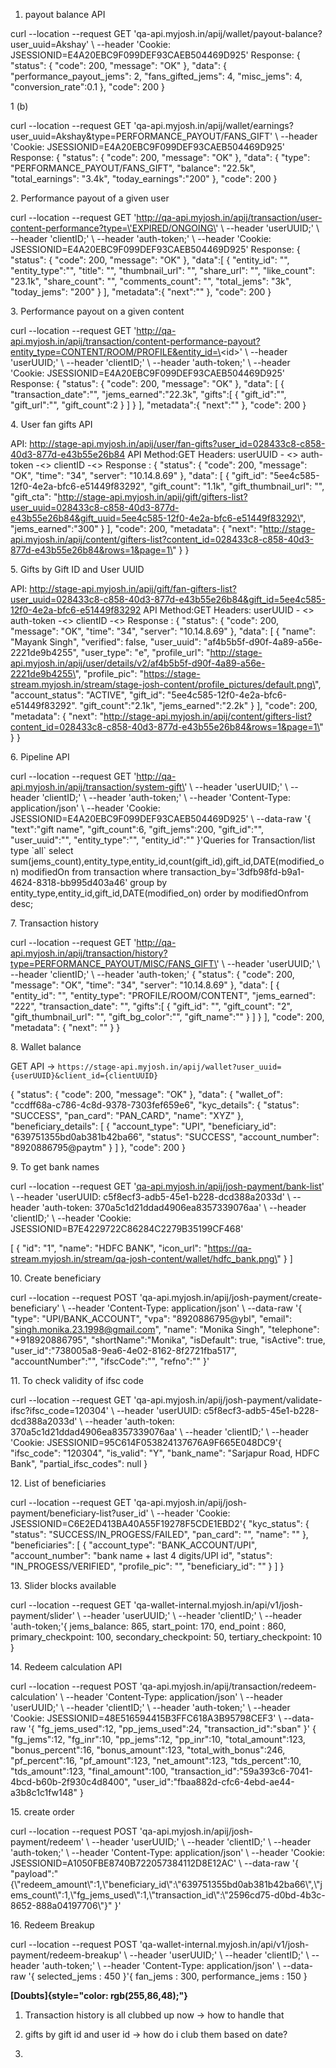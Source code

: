 1.  payout balance API

curl \--location \--request GET
\'qa-api.myjosh.in/apij/wallet/payout-balance?user_uuid=Akshay\' \\
\--header \'Cookie: JSESSIONID=E4A20EBC9F099DEF93CAEB504469D925\'
Response: { \"status\": { \"code\": 200, \"message\": \"OK\" },
\"data\": { \"performance_payout_jems\": 2, \"fans_gifted_jems\": 4,
\"misc_jems\": 4, \"conversion_rate\":0.1 }, \"code\": 200 }

1 (b)

curl \--location \--request GET
\'qa-api.myjosh.in/apij/wallet/earnings?user_uuid=Akshay&type=PERFORMANCE_PAYOUT/FANS_GIFT\'
\\ \--header \'Cookie: JSESSIONID=E4A20EBC9F099DEF93CAEB504469D925\'
Response: { \"status\": { \"code\": 200, \"message\": \"OK\" },
\"data\": { \"type\": \"PERFORMANCE_PAYOUT/FANS_GIFT\", \"balance\":
\"22.5k\", \"total_earnings\": \"3.4k\", \"today_earnings\":\"200\" },
\"code\": 200 }

2\. Performance payout of a given user

curl \--location \--request GET
\'http://qa-api.myjosh.in/apij/transaction/user-content-performance?type=\'EXPIRED/ONGOING\'
\\ \--header \'userUUID;\' \\ \--header \'clientID;\' \\ \--header
\'auth-token;\' \\ \--header \'Cookie:
JSESSIONID=E4A20EBC9F099DEF93CAEB504469D925\' Response: { \"status\": {
\"code\": 200, \"message\": \"OK\" }, \"data\":\[ { \"entity_id\": \"\",
\"entity_type\":\"\", \"title\": \"\", \"thumbnail_url\": \"\",
\"share_url\": \"\", \"like_count\": \"23.1k\", \"share_count\": \"\",
\"comments_count\": \"\", \"total_jems\": \"3k\", \"today_jems\":
\"200\" } \], \"metadata\":{ \"next\":\"\" }, \"code\": 200 }

3\. Performance payout on a given content

curl \--location \--request GET
\'http://qa-api.myjosh.in/apij/transaction/content-performance-payout?entity_type=CONTENT/ROOM/PROFILE&entity_id=\<id\>\'
\\ \--header \'userUUID;\' \\ \--header \'clientID;\' \\ \--header
\'auth-token;\' \\ \--header \'Cookie:
JSESSIONID=E4A20EBC9F099DEF93CAEB504469D925\' Response: { \"status\": {
\"code\": 200, \"message\": \"OK\" }, \"data\": \[ {
\"transaction_date\":\"\", \"jems_earned\":\"22.3k\", \"gifts\":\[ {
\"gift_id\":\"\", \"gift_url\":\"\", \"gift_count\":2 } \] } \],
\"metadata\":{ \"next\":\"\" }, \"code\": 200 }

4\. User fan gifts API

API:
http://stage-api.myjosh.in/apij/user/fan-gifts?user_id=028433c8-c858-40d3-877d-e43b55e26b84
API Method:GET Headers: userUUID - \<\> auth-token -\<\> clientID -\<\>
Response : { \"status\": { \"code\": 200, \"message\": \"OK\", \"time\":
\"34\", \"server\": \"10.14.8.69\" }, \"data\": \[ { \"gift_id\":
\"5ee4c585-12f0-4e2a-bfc6-e51449f83292\", \"gift_count\": \"1.1k\",
\"gift_thumbnail_url\": \"\", \"gift_cta\":
\"http://stage-api.myjosh.in/apij/gift/gifters-list?user_uuid=028433c8-c858-40d3-877d-e43b55e26b84&gift_uuid=5ee4c585-12f0-4e2a-bfc6-e51449f83292\",
\"jems_earned\":\"300\" } \], \"code\": 200, \"metadata\": { \"next\":
\"http://stage-api.myjosh.in/apij/content/gifters-list?content_id=028433c8-c858-40d3-877d-e43b55e26b84&rows=1&page=1\"
} }

5\. Gifts by Gift ID and User UUID

API:
http://stage-api.myjosh.in/apij/gift/fan-gifters-list?user_uuid=028433c8-c858-40d3-877d-e43b55e26b84&gift_id=5ee4c585-12f0-4e2a-bfc6-e51449f83292
API Method:GET Headers: userUUID - \<\> auth-token -\<\> clientID -\<\>
Response : { \"status\": { \"code\": 200, \"message\": \"OK\", \"time\":
\"34\", \"server\": \"10.14.8.69\" }, \"data\": \[ { \"name\": \"Mayank
Singh\", \"verified\": false, \"user_uuid\":
\"af4b5b5f-d90f-4a89-a56e-2221de9b4255\", \"user_type\": \"e\",
\"profile_url\":
\"http://stage-api.myjosh.in/apij/user/details/v2/af4b5b5f-d90f-4a89-a56e-2221de9b4255\",
\"profile_pic\":
\"https://stage-stream.myjosh.in/stream/stage-josh-content/profile_pictures/default.png\",
\"account_status\": \"ACTIVE\", \"gift_id\":
\"5ee4c585-12f0-4e2a-bfc6-e51449f83292\". \"gift_count\":\"2.1k\",
\"jems_earned\":\"2.2k\" } \], \"code\": 200, \"metadata\": { \"next\":
\"http://stage-api.myjosh.in/apij/content/gifters-list?content_id=028433c8-c858-40d3-877d-e43b55e26b84&rows=1&page=1\"
} }

6\. Pipeline API

curl \--location \--request GET
\'http://qa-api.myjosh.in/apij/transaction/system-gift\' \\ \--header
\'userUUID;\' \\ \--header \'clientID;\' \\ \--header \'auth-token;\' \\
\--header \'Content-Type: application/json\' \\ \--header \'Cookie:
JSESSIONID=E4A20EBC9F099DEF93CAEB504469D925\' \\ \--data-raw \'{
\"text\":\"gift name\", \"gift_count\":6, \"gift_jems\":200,
\"gift_id\":\"\", \"user_uuid\":\"\", \"entity_type\":\"\",
\"entity_id\":\"\" }\'Queries for Transaction/list type \`all\` select
sum(jems_count),entity_type,entity_id,count(gift_id),gift_id,DATE(modified_on)
modifiedOn from transaction where
transaction_by=\'3dfb98fd-b9a1-4624-8318-bb995d403a46\' group by
entity_type,entity_id,gift_id,DATE(modified_on) order by modifiedOnfrom
desc;

7\. Transaction history

curl \--location \--request GET
\'http://qa-api.myjosh.in/apij/transaction/history?type=PERFORMANCE_PAYOUT/MISC/FANS_GIFT\'
\\ \--header \'userUUID;\' \\ \--header \'clientID;\' \\ \--header
\'auth-token;\' { \"status\": { \"code\": 200, \"message\": \"OK\",
\"time\": \"34\", \"server\": \"10.14.8.69\" }, \"data\": \[ {
\"entity_id\": \"\", \"entity_type\": \"PROFILE/ROOM/CONTENT\",
\"jems_earned\": \"222\", \"transaction_date\": \"\", \"gifts\":\[ {
\"gift_id\": \"\", \"gift_count\": \"2\", \"gift_thumbnail_url\": \"\",
\"gift_bg_color\":\"\", \"gift_name\":\"\" } \] } \], \"code\": 200,
\"metadata\": { \"next\": \"\" } }

8\. Wallet balance

GET API →
`https://stage-api.myjosh.in/apij/wallet?user_uuid={userUUID}&client_id={clientUUID}`

{ \"status\": { \"code\": 200, \"message\": \"OK\" }, \"data\": {
\"wallet_of\": \"ccdff68a-c786-4c8d-9378-7303fef659e6\",
\"kyc_details\": { \"status\": \"SUCCESS\", \"pan_card\": \"PAN_CARD\",
\"name\": \"XYZ\" }, \"beneficiary_details\": \[ { \"account_type\":
\"UPI\", \"beneficiary_id\": \"639751355bd0ab381b42ba66\", \"status\":
\"SUCCESS\", \"account_number\": \"8920886795@paytm\" } \] }, \"code\":
200 }

9\. To get bank names

curl \--location \--request GET
\'[qa-api.myjosh.in/apij/josh-payment/bank-list](http://qa-api.myjosh.in/apij/josh-payment/bank-list)\'
\\ \--header \'userUUID: c5f8ecf3-adb5-45e1-b228-dcd388a2033d\' \\
\--header \'auth-token: 370a5c1d21ddad4906ea8357339076aa\' \\ \--header
\'clientID;\' \\ \--header \'Cookie:
JSESSIONID=B7E4229722C86284C2279B35199CF468\'

\[ { \"id\": \"1\", \"name\": \"HDFC BANK\", \"icon_url\":
\"https://qa-stream.myjosh.in/stream/qa-josh-content/wallet/hdfc_bank.png\"
} \]

10\. Create beneficiary

curl \--location \--request POST
\'qa-api.myjosh.in/apij/josh-payment/create-beneficiary\' \\ \--header
\'Content-Type: application/json\' \\ \--data-raw \'{ \"type\":
\"UPI/BANK_ACCOUNT\", \"vpa\": \"8920886795@ybl\", \"email\":
\"singh.monika.23.1998@gmail.com\", \"name\": \"Monika Singh\",
\"telephone\": \"+918920886795\", \"shortName\":\"Monika\",
\"isDefault\": true, \"isActive\": true,
\"user_id\":\"738005a8-9ea6-4e02-8162-8f2721fba517\",
\"accountNumber\":\"\", \"ifscCode\":\"\", \"refno\":\"\" }\'

11\. To check validity of ifsc code

curl \--location \--request GET
\'qa-api.myjosh.in/apij/josh-payment/validate-ifsc?ifsc_code=120304\' \\
\--header \'userUUID: c5f8ecf3-adb5-45e1-b228-dcd388a2033d\' \\
\--header \'auth-token: 370a5c1d21ddad4906ea8357339076aa\' \\ \--header
\'clientID;\' \\ \--header \'Cookie:
JSESSIONID=95C614F053824137676A9F665E048DC9\'{ \"ifsc_code\":
\"120304\", \"is_valid\": \"Y\", \"bank_name\": \"Sarjapur Road, HDFC
Bank\", \"partial_ifsc_codes\": null }

12\. List of beneficiaries

curl \--location \--request GET
\'qa-api.myjosh.in/apij/josh-payment/beneficiary-list?user_id\' \\
\--header \'Cookie: JSESSIONID=C6E2ED413BA40A55F19278F5CDE1EBD2\'{
\"kyc_status\": { \"status\": \"SUCCESS/IN_PROGESS/FAILED\",
\"pan_card\": \"\", \"name\": \"\" }, \"beneficiaries\": \[ {
\"account_type\": \"BANK_ACCOUNT/UPI\", \"account_number\": \"bank
name + last 4 digits/UPI id\", \"status\": \"IN_PROGESS/VERIFIED\",
\"profile_pic\": \"\", \"beneficiary_id\": \"\" } \] }

13\. Slider blocks available

curl \--location \--request GET
\'qa-wallet-internal.myjosh.in/api/v1/josh-payment/slider\' \\ \--header
\'userUUID;\' \\ \--header \'clientID;\' \\ \--header \'auth-token;\'{
jems_balance: 865, start_point: 170, end_point : 860,
primary_checkpoint: 100, secondary_checkpoint: 50, tertiary_checkpoint:
10 }

14\. Redeem calculation API

curl \--location \--request POST
\'qa-api.myjosh.in/apij/transaction/redeem-calculation\' \\ \--header
\'Content-Type: application/json\' \\ \--header \'userUUID;\' \\
\--header \'clientID;\' \\ \--header \'auth-token;\' \\ \--header
\'Cookie: JSESSIONID=48E516594415B3FFC618A3B95798CEF3\' \\ \--data-raw
\'{ \"fg_jems_used\":12, \"pp_jems_used\":24,
\"transaction_id\":\"sban\" }\' { \"fg_jems\":12, \"fg_inr\":10,
\"pp_jems\":12, \"pp_inr\":10, \"total_amount\":123,
\"bonus_percent\":16, \"bonus_amount\":123, \"total_with_bonus\":246,
\"pf_percent\":16, \"pf_amount\":123, \"net_amount\":123,
\"tds_percent\":10, \"tds_amount\":123, \"final_amount\":100,
\"transaction_id\":\"59a393c6-7041-4bcd-b60b-2f930c4d8400\",
\"user_id\":\"fbaa882d-cfc6-4ebd-ae44-a3b8c1c1fw148\" }

15\. create order

curl \--location \--request POST
\'qa-api.myjosh.in/apij/josh-payment/redeem\' \\ \--header \'userUUID;\'
\\ \--header \'clientID;\' \\ \--header \'auth-token;\' \\ \--header
\'Content-Type: application/json\' \\ \--header \'Cookie:
JSESSIONID=A1050FBE8740B722057384112D8E12AC\' \\ \--data-raw \'{
\"payload\":\"{\\\"redeem_amount\\\":1,\\\"beneficiary_id\\\":\\\"639751355bd0ab381b42ba66\\\",\\\"jems_count\\\":1,\\\"fg_jems_used\\\":1,\\\"transaction_id\\\":\\\"2596cd75-d0bd-4b3c-8652-888a04197706\\\"}\"
}\'

16\. Redeem Breakup

curl \--location \--request POST
\'qa-wallet-internal.myjosh.in/api/v1/josh-payment/redeem-breakup\' \\
\--header \'userUUID;\' \\ \--header \'clientID;\' \\ \--header
\'auth-token;\' \\ \--header \'Content-Type: application/json\' \\
\--data-raw \'{ selected_jems : 450 }\'{ fan_jems : 300,
performance_jems : 150 }

**[Doubts]{style="color: rgb(255,86,48);"}**

1.  Transaction history is all clubbed up now → how to handle that

2.  gifts by gift id and user id → how do i club them based on date?

3.  
